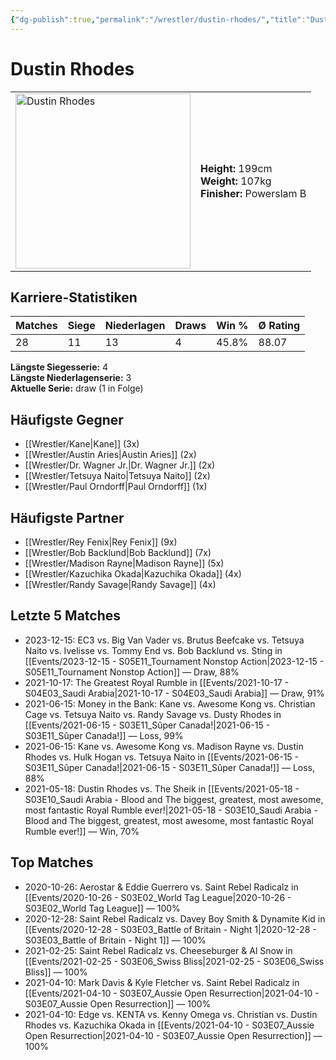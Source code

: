 ```yaml
---
{"dg-publish":true,"permalink":"/wrestler/dustin-rhodes/","title":"Dustin Rhodes","tags":["wrestler"],"noteIcon":""}
---
```



# Dustin Rhodes

<table>
        <tr>
        <td><img src="https://github.com/CptSpaulding1980/choke-slam-wrestling/releases/download/images/Dustin_Rhodes.png" width="280" alt="Dustin Rhodes"></td>
        <td>
        <b>Height:</b> 199cm<br>
        <b>Weight:</b> 107kg<br>
        <b>Finisher:</b> Powerslam B<br>
        </td>
        </tr>
        </table>
        

## Karriere-Statistiken

| Matches | Siege | Niederlagen | Draws | Win % | Ø Rating |
|---------|-------|-------------|-------|-------|-----------|
| 28 | 11 | 13 | 4 | 45.8% | 88.07 |

**Längste Siegesserie:** 4<br>**Längste Niederlagenserie:** 3<br>**Aktuelle Serie:** draw (1 in Folge)


## Häufigste Gegner
- [[Wrestler/Kane\|Kane]] (3x)
- [[Wrestler/Austin Aries\|Austin Aries]] (2x)
- [[Wrestler/Dr. Wagner Jr.\|Dr. Wagner Jr.]] (2x)
- [[Wrestler/Tetsuya Naito\|Tetsuya Naito]] (2x)
- [[Wrestler/Paul Orndorff\|Paul Orndorff]] (1x)

## Häufigste Partner
- [[Wrestler/Rey Fenix\|Rey Fenix]] (9x)
- [[Wrestler/Bob Backlund\|Bob Backlund]] (7x)
- [[Wrestler/Madison Rayne\|Madison Rayne]] (5x)
- [[Wrestler/Kazuchika Okada\|Kazuchika Okada]] (4x)
- [[Wrestler/Randy Savage\|Randy Savage]] (4x)

## Letzte 5 Matches
- 2023-12-15: EC3 vs. Big Van Vader vs. Brutus Beefcake vs. Tetsuya Naito vs. Ivelisse vs. Tommy End vs. Bob Backlund vs. Sting in [[Events/2023-12-15 - S05E11_Tournament Nonstop Action\|2023-12-15 - S05E11_Tournament Nonstop Action]] — Draw, 88%
- 2021-10-17: The Greatest Royal Rumble in [[Events/2021-10-17 - S04E03_Saudi Arabia\|2021-10-17 - S04E03_Saudi Arabia]] — Draw, 91%
- 2021-06-15: Money in the Bank: Kane vs. Awesome Kong vs. Christian Cage vs. Tetsuya Naito vs. Randy Savage vs. Dusty Rhodes in [[Events/2021-06-15 - S03E11_Sûper Canada!\|2021-06-15 - S03E11_Sûper Canada!]] — Loss, 99%
- 2021-06-15: Kane vs. Awesome Kong vs. Madison Rayne vs. Dustin Rhodes vs. Hulk Hogan vs. Tetsuya Naito in [[Events/2021-06-15 - S03E11_Sûper Canada!\|2021-06-15 - S03E11_Sûper Canada!]] — Loss, 88%
- 2021-05-18: Dustin Rhodes vs. The Sheik in [[Events/2021-05-18 - S03E10_Saudi Arabia - Blood and The biggest, greatest, most awesome, most fantastic Royal Rumble ever!\|2021-05-18 - S03E10_Saudi Arabia - Blood and The biggest, greatest, most awesome, most fantastic Royal Rumble ever!]] — Win, 70%

## Top Matches
- 2020-10-26: Aerostar & Eddie Guerrero vs. Saint Rebel Radicalz in [[Events/2020-10-26 - S03E02_World Tag League\|2020-10-26 - S03E02_World Tag League]] — 100%
- 2020-12-28: Saint Rebel Radicalz vs. Davey Boy Smith & Dynamite Kid in [[Events/2020-12-28 - S03E03_Battle of Britain - Night 1\|2020-12-28 - S03E03_Battle of Britain - Night 1]] — 100%
- 2021-02-25: Saint Rebel Radicalz vs. Cheeseburger & Al Snow in [[Events/2021-02-25 - S03E06_Swiss Bliss\|2021-02-25 - S03E06_Swiss Bliss]] — 100%
- 2021-04-10: Mark Davis & Kyle Fletcher vs. Saint Rebel Radicalz in [[Events/2021-04-10 - S03E07_Aussie Open Resurrection\|2021-04-10 - S03E07_Aussie Open Resurrection]] — 100%
- 2021-04-10: Edge vs. KENTA vs. Kenny Omega vs. Christian vs. Dustin Rhodes vs. Kazuchika Okada in [[Events/2021-04-10 - S03E07_Aussie Open Resurrection\|2021-04-10 - S03E07_Aussie Open Resurrection]] — 100%
